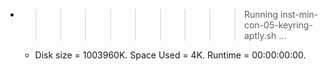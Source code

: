 * >>>>>>>>> Running inst-min-con-05-keyring-aptly.sh ...
  * Disk size = 1003960K. Space Used = 4K. Runtime = 00:00:00:00.
